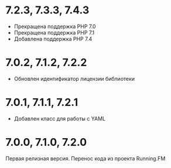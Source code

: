 7.2.3, 7.3.3, 7.4.3
===================
* Прекращена поддержка PHP 7.0
* Прекращена поддержка PHP 7.1
* Добавлена поддержка PHP 7.4

7.0.2, 7.1.2, 7.2.2
===================
* Обновлен идентификатор лицензии библиотеки

7.0.1, 7.1.1, 7.2.1
===================
* Добавлен класс для работы с YAML

7.0.0, 7.1.0, 7.2.0
===================
Первая релизная версия. Перенос кода из проекта Running.FM